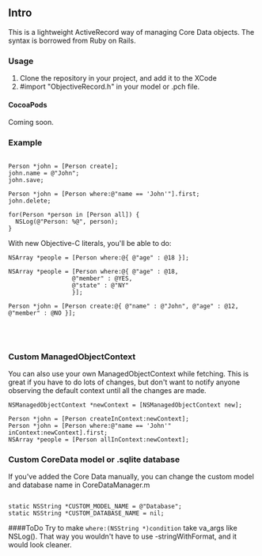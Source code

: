## Intro
This is a lightweight ActiveRecord way of managing Core Data objects.
The syntax is borrowed from Ruby on Rails.

### Usage
1. Clone the repository in your project, and add it to the XCode
2. #import "ObjectiveRecord.h" in your model or .pch file.

#### CocoaPods
Coming soon.

### Example
``` objc

Person *john = [Person create];
john.name = @"John";
john.save;

Person *john = [Person where:@"name == 'John'"].first;
john.delete;

for(Person *person in [Person all]) {
  NSLog(@"Person: %@", person);
}
```
With new Objective-C literals, you'll be able to do:
``` objc
NSArray *people = [Person where:@{ @"age" : @18 }];

NSArray *people = [Person where:@{ @"age" : @18,
                  @"member" : @YES,
                  @"state" : @"NY"
                  }];

Person *john = [Person create:@{ @"name" : @"John", @"age" : @12, @"member" : @NO }];
```
<br><br>

### Custom ManagedObjectContext
You can also use your own ManagedObjectContext while fetching.
This is great if you have to do lots of changes, but don't want to notify anyone observing the default context until all the changes are made.
``` objc
NSManagedObjectContext *newContext = [NSManagedObjectContext new];

Person *john = [Person createInContext:newContext];
Person *john = [Person where:@"name == 'John'" inContext:newContext].first;
NSArray *people = [Person allInContext:newContext];
```

### Custom CoreData model or .sqlite database
If you've added the Core Data manually, you can change the custom model and database name in CoreDataManager.m
``` objc

static NSString *CUSTOM_MODEL_NAME = @"Database";
static NSString *CUSTOM_DATABASE_NAME = nil;
```

####ToDo
Try to make ```where:(NSString *)condition``` take va_args like NSLog().
That way you wouldn't have to use -stringWithFormat, and it would look cleaner.
